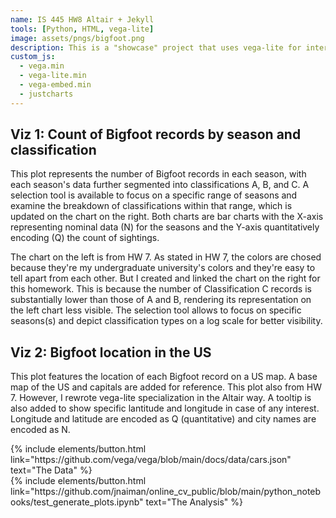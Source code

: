 ```yaml
---
name: IS 445 HW8 Altair + Jekyll
tools: [Python, HTML, vega-lite]
image: assets/pngs/bigfoot.png
description: This is a "showcase" project that uses vega-lite for interactive viz!
custom_js:
  - vega.min
  - vega-lite.min
  - vega-embed.min
  - justcharts
---
```



## Viz 1: Count of Bigfoot records by season and classification

<vegachart schema-url="{{ site.baseurl }}/assets/json/bigfootSeason.json" style="width: 100%"></vegachart>

This plot represents the number of Bigfoot records in each season, with each season's data further segmented into classifications A, B, and C. A selection tool is available to focus on a specific range of seasons and examine the breakdown of classifications within that range, which is updated on the chart on the right. Both charts are bar charts with the X-axis representing nominal data (N) for the seasons and the Y-axis quantitatively encoding (Q) the count of sightings.

The chart on the left is from  HW 7. As stated in HW 7, the colors are chosed because they're my undergraduate university's colors and they're easy to tell apart from each other. But I created and linked the chart on the right for this homework. This is because the number of Classification C records is substantially lower than those of A and B, rendering its representation on the left chart less visible. The selection tool allows to focus on specific seasons(s) and depict classification types on a log scale for better visibility.

## Viz 2: Bigfoot location in the US

<vegachart schema-url="{{ site.baseurl }}/assets/json/bigfootMap.json" style="width: 100%"></vegachart>

This plot features the location of each Bigfoot record on a US map. A base map of the US and capitals are added for reference. This plot also from HW 7. However, I rewrote vega-lite specialization in the Altair way. A tooltip is also added to show specific lantitude and longitude in case of any interest. Longitude and latitude are encoded as Q (quantitative) and city names are encoded as N.

<!-- these are written in a combo of html and liquid --> 

<div class="left">
{% include elements/button.html link="https://github.com/vega/vega/blob/main/docs/data/cars.json" text="The Data" %}
</div>

<div class="right">
{% include elements/button.html link="https://github.com/jnaiman/online_cv_public/blob/main/python_notebooks/test_generate_plots.ipynb" text="The Analysis" %}
</div>

